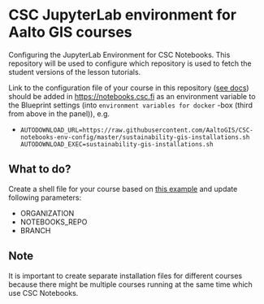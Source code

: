 # CSC JupyterLab environment for Aalto GIS courses

Configuring the JupyterLab Environment for CSC Notebooks. This repository will be used to
configure which repository is used to fetch the student versions of the lesson
tutorials.  

Link to the configuration file of your course in this repository ([see docs](http://cscfi.github.io/pebbles/group_owners_guide.html)) should be added in https://notebooks.csc.fi as an environment variable
to the Blueprint settings (into `environment variables for docker` -box (third from above in the panel)), e.g.

 - `AUTODOWNLOAD_URL=https://raw.githubusercontent.com/AaltoGIS/CSC-notebooks-env-config/master/sustainability-gis-installations.sh AUTODOWNLOAD_EXEC=sustainability-gis-installations.sh`

## What to do?

Create a shell file for your course based on [this example]( [sustainability-gis-installations.sh](sustainability-gis-installations.sh)) and update following parameters:

 - ORGANIZATION
 - NOTEBOOKS_REPO
 - BRANCH

## Note

It is important to create separate installation files for different courses 
because there might be multiple courses running at the same time which use CSC Notebooks.

